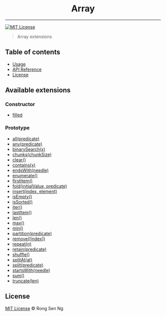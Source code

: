 <div align="center" style="text-align: center;">
  <h1 style="border-bottom: none;">Array</h1>

  <p></p>
</div>

<hr />

[![MIT License][mit-license-badge]][mit-license-url]

> Array extensions

## Table of contents <!-- omit in toc -->

- [Usage](#Usage)
- [API Reference](#API-Reference)
- [License](#License)

## Available extensions

### Constructor

* [filled]

### Prototype

* [all(predicate)]
* [any(predicate)]
* [binarySearch(x)]
* [chunks(chunkSize)]
* [clear()]
* [contains(x)]
* [endsWith(needle)]
* [enumerate()]
* [firstItem()]
* [fold(initialValue, predicate)]
* [insert(index, element)]
* [isEmpty()]
* [isSorted()]
* [iter()]
* [lastItem()]
* [len()]
* [max()]
* [min()]
* [partition(predicate)]
* [remove(\[index\])]
* [repeat(n)]
* [retain(predicate)]
* [shuffle()]
* [splitAt(at)]
* [split(predicate)]
* [startsWith(needle)]
* [sum()]
* [truncate(len)]

## License

[MIT License](http://motss.mit-license.org/) © Rong Sen Ng

<!-- References -->
[filled]: /src/array/API_REFERENCE.md#filled-length-filledValue-0

[all(predicate)]: /src/array/API_REFERENCE.md#all-predicate
[any(predicate)]: /src/array/API_REFERENCE.md#any-predicate
[binarySearch(x)]: /src/array/API_REFERENCE.md#binarysearch-x
[chunks(chunkSize)]: /src/array/API_REFERENCE.md#chunks-chunksize
[clear()]: /src/array/API_REFERENCE.md#clear
[contains(x)]: /src/array/API_REFERENCE.md#contains-x
[endsWith(needle)]: /src/array/API_REFERENCE.md#endswith-needle
[enumerate()]: /src/array/API_REFERENCE.md#enumerate
[firstItem()]: /src/array/API_REFERENCE.md#firstitem
[fold(initialValue, predicate)]: /src/array/API_REFERENCE.md#fold-initialvalue-predicate
[insert(index, element)]: /src/array/API_REFERENCE.md#insert-index-element
[isEmpty()]: /src/array/API_REFERENCE.md#isempty
[isSorted()]: /src/array/API_REFERENCE.md#issorted
[iter()]: /src/array/API_REFERENCE.md#iter
[lastItem()]: /src/array/API_REFERENCE.md#lastitem
[len()]: /src/array/API_REFERENCE.md#len
[max()]: /src/array/API_REFERENCE.md#max
[min()]: /src/array/API_REFERENCE.md#min
[partition(predicate)]: /src/array/API_REFERENCE.md#partition-predicate
[product()]: /src/array/API_REFERENCE.md#product
[remove(\[index\])]: /src/array/API_REFERENCE.md#remove-index
[repeat(n)]: /src/array/API_REFERENCE.md#repeat-n
[retain(predicate)]: /src/array/API_REFERENCE.md#retain-predicate
[shuffle()]: /src/array/API_REFERENCE.md#shuffle
[splitAt(at)]: /src/array/API_REFERENCE.md#splitat-at
[split(predicate)]: /src/array/API_REFERENCE.md#split-predicate
[startsWith(needle)]: /src/array/API_REFERENCE.md#startswith-needle
[sum()]: /src/array/API_REFERENCE.md#sum
[truncate(len)]: /src/array/API_REFERENCE.md#truncate-len

<!-- MDN -->
[array-mdn-url]: https://developer.mozilla.org/en-US/docs/Web/JavaScript/Reference/Global_Objects/Array
[boolean-mdn-url]: https://developer.mozilla.org/en-US/docs/Web/JavaScript/Reference/Global_Objects/Boolean
[function-mdn-url]: https://developer.mozilla.org/en-US/docs/Web/JavaScript/Reference/Global_Objects/Function
[map-mdn-url]: https://developer.mozilla.org/en-US/docs/Web/JavaScript/Reference/Global_Objects/Map
[number-mdn-url]: https://developer.mozilla.org/en-US/docs/Web/JavaScript/Reference/Global_Objects/Number
[object-mdn-url]: https://developer.mozilla.org/en-US/docs/Web/JavaScript/Reference/Global_Objects/Object
[promise-mdn-url]: https://developer.mozilla.org/en-US/docs/Web/JavaScript/Reference/Global_Objects/Promise
[regexp-mdn-url]: https://developer.mozilla.org/en-US/docs/Web/JavaScript/Reference/Global_Objects/RegExp
[set-mdn-url]: https://developer.mozilla.org/en-US/docs/Web/JavaScript/Reference/Global_Objects/Set
[string-mdn-url]: https://developer.mozilla.org/en-US/docs/Web/JavaScript/Reference/Global_Objects/String
[void-mdn-url]: https://developer.mozilla.org/en-US/docs/Web/JavaScript/Reference/Operators/void
[error-mdn-url]: https://developer.mozilla.org/en-US/docs/Web/JavaScript/Reference/Global_Objects/Error

<!-- Badges -->
[mit-license-badge]: https://flat.badgen.net/badge/license/MIT/blue

<!-- Links -->
[mit-license-url]: https://github.com/motss/deno_mod/blob/master/LICENSE

